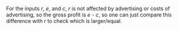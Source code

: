 For the inputs *r*, *e*, and *c*, *r* is not affected by advertising or costs of advertising, so the gross profit is *e* - *c*, so one can just compare this difference with *r* to check which is larger/equal.
